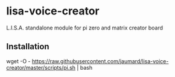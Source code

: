 # lisa-voice-creator
L.I.S.A. standalone module for pi zero and matrix creator board

## Installation

wget -O - https://raw.githubusercontent.com/jaumard/lisa-voice-creator/master/scripts/pi.sh | bash
